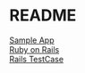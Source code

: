 # README


[Sample App](https://www.railstutorial.org/book/frontmatter)  <br>
[Ruby on Rails](https://github.com/rails) <br>
[Rails TestCase](http://guides.rubyonrails.org/testing.html)
